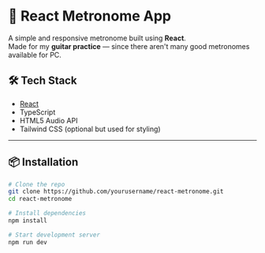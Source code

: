 # 🎵 React Metronome App

A simple and responsive metronome built using **React**.  
Made for my **guitar practice** — since there aren't many good metronomes available for PC.


## 🛠️ Tech Stack

- [React](https://reactjs.org/)
- TypeScript
- HTML5 Audio API
- Tailwind CSS (optional but used for styling)

---

## 📦 Installation

```bash
# Clone the repo
git clone https://github.com/yourusername/react-metronome.git
cd react-metronome

# Install dependencies
npm install

# Start development server
npm run dev
